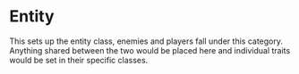 # Entity

This sets up the entity class, enemies and players fall under this category. 
Anything shared between the two would be placed here and individual traits would be set in their specific classes.
